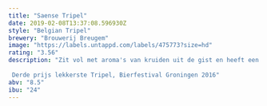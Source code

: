 ```yaml
---
title: "Saense Tripel"
date: 2019-02-08T13:37:08.596930Z
style: "Belgian Tripel"
brewery: "Brouwerij Breugem"
image: "https://labels.untappd.com/labels/475773?size=hd"
rating: "3.56"
description: "Zit vol met aroma's van kruiden uit de gist en heeft een fris citrusachtig karakter uit een mengsel van Amerikaanse en Duitse hopsoorten. Een intense en complexe Nederlandse tripel die toch makkelijk drinkt.   Derde prijs lekkerste Tripel, Bierfestival Groningen 2016"
abv: "8.5"
ibu: "24"
---
```

